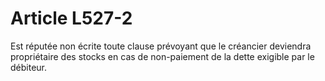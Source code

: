 # Article L527-2

Est réputée non écrite toute clause prévoyant que le créancier deviendra propriétaire des stocks en cas de non-paiement de la dette exigible par le débiteur.
